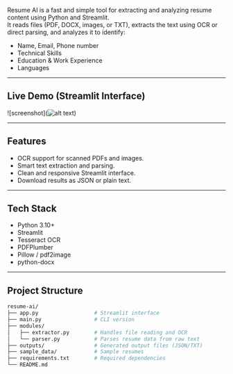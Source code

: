 Resume AI is a fast and simple tool for extracting and analyzing resume content using Python and Streamlit.  
It reads files (PDF, DOCX, images, or TXT), extracts the text using OCR or direct parsing, and analyzes it to identify:

- Name, Email, Phone number
- Technical Skills
- Education & Work Experience
- Languages

---

## Live Demo (Streamlit Interface)

![screenshot](![alt text](image.png)) <!-- Replace with actual screenshot -->

---

##  Features

- OCR support for scanned PDFs and images.
- Smart text extraction and parsing.
- Clean and responsive Streamlit interface.
- Download results as JSON or plain text.

---

##  Tech Stack

- Python 3.10+
- Streamlit
- Tesseract OCR
- PDFPlumber
- Pillow / pdf2image
- python-docx

---

##  Project Structure

```bash
resume-ai/
├── app.py                  # Streamlit interface
├── main.py                 # CLI version
├── modules/
│   ├── extractor.py        # Handles file reading and OCR
│   └── parser.py           # Parses resume data from raw text
├── outputs/                # Generated output files (JSON/TXT)
├── sample_data/            # Sample resumes
├── requirements.txt        # Required dependencies
└── README.md